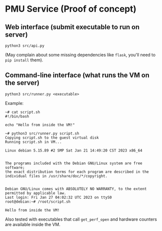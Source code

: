 # PMU Service (Proof of concept)

## Web interface (submit executable to run on server)

```
python3 src/api.py
```

(May complain about some missing dependencies like `flask`, you'll need to `pip install` them).

## Command-line interface (what runs the VM on the server)

```
python3 src/runner.py <executable>
```

Example:

```
~# cat script.sh 
#!/bin/bash

echo "Hello from inside the VM!"

~# python3 src/runner.py script.sh
Copying script.sh to the guest virtual disk
Running script.sh in VM...

Linux debian 5.15.89 #2 SMP Sat Jan 21 14:49:20 CST 2023 x86_64


The programs included with the Debian GNU/Linux system are free software;
the exact distribution terms for each program are described in the
individual files in /usr/share/doc/*/copyright.


Debian GNU/Linux comes with ABSOLUTELY NO WARRANTY, to the extent
permitted by applicable law.
Last login: Fri Jan 27 04:02:32 UTC 2023 on ttyS0
root@debian:~# /root/script.sh

Hello from inside the VM!
```

Also tested with executables that call `get_perf_open` and hardware counters are available inside the VM.

